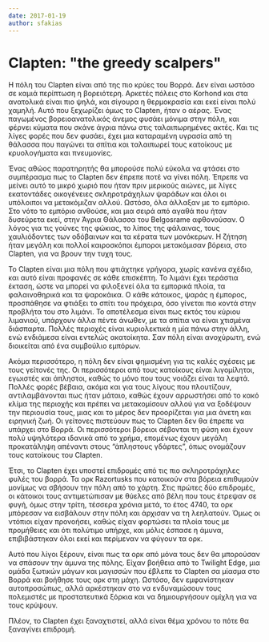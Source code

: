```yaml
---
date: 2017-01-19
author: sfakias
---
```

# Clapten: "the greedy scalpers"

H πόλη του Clapten είναι από της πιο κρύες του Βορρά. Δεν είναι ωστόσο σε
καμιά περίπτωση η βορειότερη. Αρκετές πόλεις στο Korhond και στα ανατολικά
είναι πιο ψηλά, και σίγουρα η θερμοκρασία και εκεί είναι πολύ χαμηλή. Αυτό που
ξεχωρίζει όμως το Clapten, ήταν ο αέρας. Ένας παγωμένος βορειοανατολικός
άνεμος φυσάει μόνιμα στην πόλη, και φέρνει κύματα που σκάνε άγρια πάνω στις
ταλαιπωρημένες ακτές. Και τις λίγες φορές που δεν φυσάει, έχει μια καταραμένη
υγρασία από τη θάλασσα που παγώνει τα σπίτια και ταλαιπωρεί τους κατοίκους με
κρυολογήματα και πνευμονίες.



Ένας αθώος παρατηρητής θα μπορούσε πολύ εύκολα να φτάσει στο συμπέρασμα πως το
Clapten δεν έπρεπε ποτέ να γίνει πόλη. Έπρεπε να μείνει αυτό το μικρό χωριό
που ήταν πριν μερικούς αιώνες, με λίγες εκατοντάδες οικογένειες σκληροτράχηλων
ψαράδων και όλοι οι υπόλοιποι να μετακόμιζαν αλλού. Ωστόσο, όλα άλλαξαν με το
εμπόριο. Στο νότο το εμπόριο ανθούσε, και μια σειρά από αγαθά που ήταν
δυσεύρετα εκεί, στην Άγρια Θάλασσα του Belgosrame αφθονούσαν. Ο λόγος για τις
γούνες της φώκιας, το λίπος της φάλαινας, τους χαυλιόδοντες των οδόβαινων και
τα κέρατα των μονόκερων. Η ζήτηση ήταν μεγάλη και πολλοί καιροσκόποι έμποροι
μετακόμισαν βόρεια, στο Clapten, για να βρουν την τυχη τους.  


Το Clapten είναι μια πόλη που φτιάχτηκε γρήγορα, χωρίς κανένα σχέδιο, και αυτό
είναι προφανές σε κάθε επισκέπτη. Το λιμάνι έχει τεράστια έκταση, ώστε να
μπορεί να φιλοξενεί όλα τα εμπορικά πλοία, τα φαλαινοθηρικά και τα ψαροκάικα.
O κάθε κάτοικος, ψαράς η έμπορος, προσπάθησε να φτιάξει το σπίτι του πρόχειρα,
όσο γίνεται πιο κοντά στην προβλήτα του στο λιμάνι. Το αποτέλεσμα είναι πως
εκτός του κύριου λιμανιού, υπάρχουν άλλα πέντε άνωθεν, με τα σπίτια να είναι
χτισμένα διάσπαρτα. Πολλές περιοχές είναι κυριολεκτικά η μία πάνω στην άλλη,
ενώ ενδιάμεσα είναι εντελώς ακατοίκητα. Σαν πόλη είναι ανοχύρωτη, ενώ
διοικείται από ένα συμβούλιο εμπόρων.  


Ακόμα περισσότερο, η πόλη δεν είναι φημισμένη για τις καλές σχέσεις με τους
γείτονές της. Οι περισσότεροι από τους κατοίκους είναι λιγομίλητοι, εγωιστές
και άπληστοι, καθώς το μόνο που τους νοιάζει είναι τα λεφτά. Πολλές φορές
βέβαια, ακόμα και για τους λίγους που πλουτίζουν, αντιλαμβάνονται πως ήταν
μάταιο, καθώς έχουν αρρωστήσει από το κακό κλίμα της περιοχής και πρέπει να
μετακομίσουν αλλού για να ξοδέψουν την περιουσία τους, μιας και το μέρος δεν
προορίζεται για μια άνετη και ειρηνική ζωή. Οι γείτονες πιστεύουν πως το
Clapten δεν θα έπρεπε να υπάρχει στο Βορρά. Οι περισσότεροι βόρειοι σέβονται
τη φύση και έχουν πολύ υψηλότερα ιδανικά από το χρήμα, επομένως έχουν μεγάλη
προκατάληψη απέναντι στους “άπληστους γδάρτες”, όπως ονομάζουν τους κατοίκους
του Clapten.  



Έτσι, το Clapten έχει υποστεί επιδρομές από τις πιο σκληροτράχηλες φυλές του
βορρά. Τα ορκ Razortusks που κατοικούν στα βόρεια επιθυμούν μονίμως να σβήσουν
την πόλη από το χάρτη. Στις πρώτες δύο επιδρομές, οι κάτοικοι τους
αντιμετώπισαν με θύελες από βέλη που τους έτρεψαν σε φυγή, όμως στην τρίτη,
τέσσερα χρόνια μετά, το έτος 4740, τα ορκ μπόρεσαν να εισβάλουν στην πόλη και
άρχισαν να τη λεηλατούν. Όμως οι ντόπιοι είχαν προνοήσει, καθώς είχαν φορτώσει
τα πλοία τους με προμήθειες και ότι πολύτιμο υπήρχε, και μόλις έσπασε η άμυνα,
επιβιβάστηκαν όλοι εκεί και περίμεναν να φύγουν τα ορκ.





Αυτό που λίγοι ξέρουν, είναι πως τα ορκ από μόνα τους δεν θα μπορούσαν να
σπάσουν την άμυνα της πόλης. Είχαν βοήθεια από το Twilight Edge, μια ομάδα
ξωτικών μάγων και μαγισσών που έβλεπε το Clapten σα μίασμα στο Βορρά και
βοήθησε τους ορκ στη μάχη. Ωστόσο, δεν εμφανίστηκαν αυτοπροσώπως, αλλά
αρκέστηκαν στο να ενδυναμώσουν τους πολεμιστές με προστατευτικά ξόρκια και να
δημιουργήσουν ομίχλη για να τους κρύψουν.



Πλέον, το Clapten έχει ξαναχτιστεί, αλλά είναι θέμα χρόνου το πότε θα
ξαναγίνει επιδρομή.

